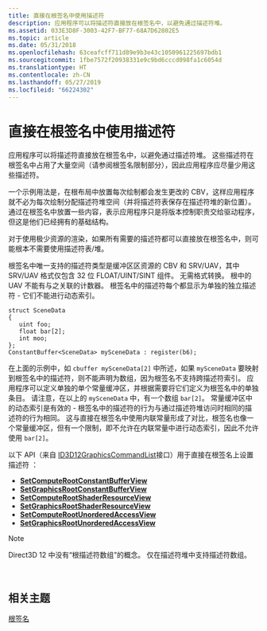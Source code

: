 ```yaml
---
title: 直接在根签名中使用描述符
description: 应用程序可以将描述符直接放在根签名中，以避免通过描述符堆。
ms.assetid: 033E3D8F-3003-42F7-BF77-68A7D62802E5
ms.topic: article
ms.date: 05/31/2018
ms.openlocfilehash: 63ceafcff711d89e9b3e43c1050961225697bdb1
ms.sourcegitcommit: 1fbe7572f20938331e9c9bd6cccd098fa1c6054d
ms.translationtype: HT
ms.contentlocale: zh-CN
ms.lasthandoff: 05/27/2019
ms.locfileid: "66224302"
---
```

# <a name="using-descriptors-directly-in-the-root-signature"></a>直接在根签名中使用描述符

应用程序可以将描述符直接放在根签名中，以避免通过描述符堆。 这些描述符在根签名中占用了大量空间（请参阅根签名限制部分），因此应用程序应尽量少用这些描述符。

一个示例用法是，在根布局中放置每次绘制都会发生更改的 CBV，这样应用程序就不必为每次绘制分配描述符堆空间（并将描述符表保存在描述符堆的新位置）。 通过在根签名中放置一些内容，表示应用程序只是将版本控制职责交给驱动程序，但这是他们已经拥有的基础结构。

对于使用极少资源的渲染，如果所有需要的描述符都可以直接放在根签名中，则可能根本不需要使用描述符表/堆。

根签名中唯一支持的描述符类型是缓冲区区资源的 CBV 和 SRV/UAV，其中 SRV/UAV 格式仅包含 32 位 FLOAT/UINT/SINT 组件。 无需格式转换。 根中的 UAV 不能有与之关联的计数器。 根签名中的描述符每个都显示为单独的独立描述符 - 它们不能进行动态索引。

``` syntax
struct SceneData
{
   uint foo;
   float bar[2];
   int moo;
};
ConstantBuffer<SceneData> mySceneData : register(b6);
```

在上面的示例中，如 `cbuffer mySceneData[2]` 中所述，如果 `mySceneData` 要映射到根签名中的描述符，则不能声明为数组，因为根签名不支持跨描述符索引。 应用程序可以定义单独的单个常量缓冲区，并根据需要将它们定义为根签名中的单独条目。 请注意，在以上的 `mySceneData` 中，有一个数组 `bar[2]`。 常量缓冲区中的动态索引是有效的 - 根签名中的描述符的行为与通过描述符堆访问时相同的描述符的行为相同。 这与直接在根签名中使用内联常量形成了对比，根签名也像一个常量缓冲区，但有一个限制，即不允许在内联常量中进行动态索引，因此不允许使用 `bar[2]`。

以下 API（来自 [ID3D12GraphicsCommandList](/windows/desktop/api/d3d12/nn-d3d12-id3d12graphicscommandlist)接口）用于直接在根签名上设置描述符  ：

-   [**SetComputeRootConstantBufferView**](/windows/desktop/api/d3d12/nf-d3d12-id3d12graphicscommandlist-setcomputerootconstantbufferview)
-   [**SetGraphicsRootConstantBufferView**](/windows/desktop/api/d3d12/nf-d3d12-id3d12graphicscommandlist-setgraphicsrootconstantbufferview)
-   [**SetComputeRootShaderResourceView**](/windows/desktop/api/d3d12/nf-d3d12-id3d12graphicscommandlist-setcomputerootshaderresourceview)
-   [**SetGraphicsRootShaderResourceView**](/windows/desktop/api/d3d12/nf-d3d12-id3d12graphicscommandlist-setgraphicsrootshaderresourceview)
-   [**SetComputeRootUnorderedAccessView**](/windows/desktop/api/d3d12/nf-d3d12-id3d12graphicscommandlist-setcomputerootunorderedaccessview)
-   [**SetGraphicsRootUnorderedAccessView**](/windows/desktop/api/d3d12/nf-d3d12-id3d12graphicscommandlist-setgraphicsrootunorderedaccessview)

> [!Note]  
> Direct3D 12 中没有“根描述符数组”的概念。 仅在描述符堆中支持描述符数组。

 

## <a name="related-topics"></a>相关主题

<dl> <dt>

[根签名](root-signatures.md)
</dt> </dl>

 

 




